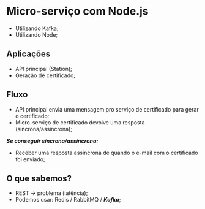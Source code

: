 # Micro-serviço com Node.js

- Utilizando Kafka;
- Utilizando Node;

## Aplicações

- API principal (Station);
- Geração de certificado;

## Fluxo

- API principal envia uma mensagem pro serviço de certificado para gerar o certificado;
- Micro-serviço de certificado devolve uma resposta (síncrona/assíncrona);

**_Se conseguir síncrona/assíncrona:_**

- Receber uma resposta assíncrona de quando o e-mail com o certificado foi enviado;

## O que sabemos?

- REST -> problema (latência);
- Podemos usar: Redis / RabbitMQ / **_Kafka_**;
